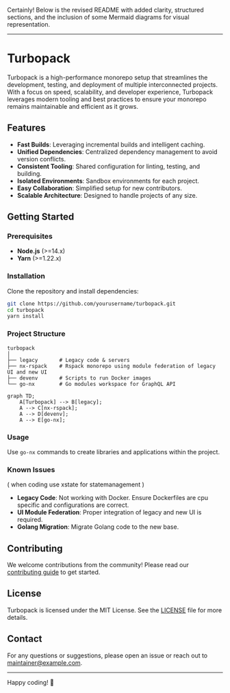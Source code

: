 Certainly! Below is the revised README with added clarity, structured sections, and the inclusion of some Mermaid diagrams for visual representation.

---

# Turbopack

Turbopack is a high-performance monorepo setup that streamlines the development, testing, and deployment of multiple interconnected projects. With a focus on speed, scalability, and developer experience, Turbopack leverages modern tooling and best practices to ensure your monorepo remains maintainable and efficient as it grows.

## Features

- **Fast Builds**: Leveraging incremental builds and intelligent caching.
- **Unified Dependencies**: Centralized dependency management to avoid version conflicts.
- **Consistent Tooling**: Shared configuration for linting, testing, and building.
- **Isolated Environments**: Sandbox environments for each project.
- **Easy Collaboration**: Simplified setup for new contributors.
- **Scalable Architecture**: Designed to handle projects of any size.

## Getting Started

### Prerequisites

- **Node.js** (>=14.x)
- **Yarn** (>=1.22.x)

### Installation

Clone the repository and install dependencies:

```bash
git clone https://github.com/yourusername/turbopack.git
cd turbopack
yarn install
```

### Project Structure

```plaintext
turbopack
│
├── legacy       # Legacy code & servers
├── nx-rspack    # Rspack monorepo using module federation of legacy UI and new UI
├── devenv       # Scripts to run Docker images
└── go-nx        # Go modules workspace for GraphQL API
```

```mermaid
graph TD;
    A[Turbopack] --> B[legacy];
    A --> C[nx-rspack];
    A --> D[devenv];
    A --> E[go-nx];
```

### Usage

Use `go-nx` commands to create libraries and applications within the project.

### Known Issues

( when coding use xstate for statemanagement )

- **Legacy Code**: Not working with Docker. Ensure Dockerfiles are cpu specific and configurations are correct.
- **UI Module Federation**: Proper integration of legacy and new UI is required.
- **Golang Migration**: Migrate Golang code to the new base.

## Contributing

We welcome contributions from the community! Please read our [contributing guide](CONTRIBUTING.md) to get started.

## License

Turbopack is licensed under the MIT License. See the [LICENSE](LICENSE) file for more details.

## Contact

For any questions or suggestions, please open an issue or reach out to [maintainer@example.com](mailto:maintainer@example.com).

---

Happy coding! 🚀

